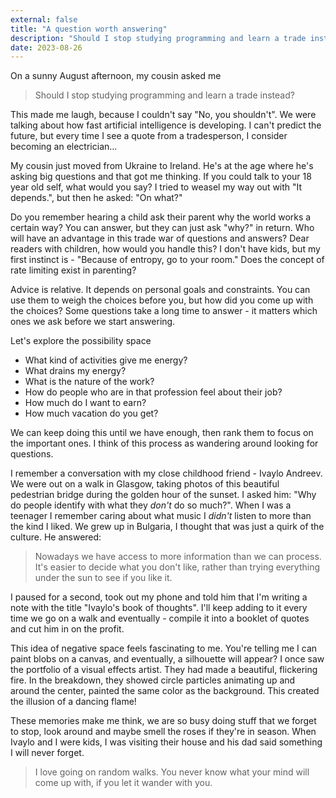 ```yaml
---
external: false
title: "A question worth answering"
description: "Should I stop studying programming and learn a trade instead?."
date: 2023-08-26
---
```


On a sunny August afternoon, my cousin asked me 

>Should I stop studying programming and learn a trade instead?

This made me laugh, because I couldn't say "No, you shouldn't". We were talking about how fast artificial intelligence is developing. I can't predict the future, but every time I see a quote from a tradesperson, I consider becoming an electrician...

My cousin just moved from Ukraine to Ireland. He's at the age where he's asking big questions and that got me thinking. If you could talk to your 18 year old self, what would you say? I tried to weasel my way out with "It depends.", but then he asked: "On what?"

Do you remember hearing a child ask their parent why the world works a certain way? You can answer, but they can just ask "why?" in return. Who will have an advantage in this trade war of questions and answers? Dear readers with children, how would you handle this? I don't have kids, but my first instinct is - "Because of entropy, go to your room." Does the concept of rate limiting exist in parenting? 

Advice is relative. It depends on personal goals and constraints. You can use them to weigh the choices before you, but how did you come up with the choices? Some questions take a long time to answer - it matters which ones we ask before we start answering.

Let's explore the possibility space
- What kind of activities give me energy?
- What drains my energy?
- What is the nature of the work?
- How do people who are in that profession feel about their job?
- How much do I want to earn?
- How much vacation do you get?

We can keep doing this until we have enough, then rank them to focus on the important ones. I think of this process as wandering around looking for questions.

I remember a conversation with my close childhood friend - Ivaylo Andreev.  We were out on a walk in Glasgow, taking photos of this beautiful pedestrian bridge during the golden hour of the sunset. I asked him: "Why do people identify with what they *don't* do so much?".  When I was a teenager I remember caring about what music I *didn't* listen to more than the kind I liked. We grew up in Bulgaria, I thought that was just a quirk of the culture. He answered:

> Nowadays we have access to more information than we can process. It's easier to decide what you don't like, rather than trying everything under the sun to see if you like it. 

I paused for a second, took out my phone and told him that I'm writing a note with the title "Ivaylo's book of thoughts". I'll keep adding to it every time we go on a walk and eventually - compile it into a booklet of quotes and cut him in on the profit. 

This idea of negative space feels fascinating to me. You're telling me I can paint blobs on a canvas, and eventually, a silhouette will appear? I once saw the portfolio of a visual effects artist. They had made a beautiful, flickering fire. In the breakdown, they showed circle particles animating up and around the center, painted the same color as the background. This created the illusion of a dancing flame!

These memories make me think, we are so busy doing stuff that we forget to stop, look around and maybe smell the roses if they're in season. When Ivaylo and I were kids, I was visiting their house and his dad said something I will never forget.

> I love going on random walks. 
> You never know what your mind will come up with, if you let it wander with you.